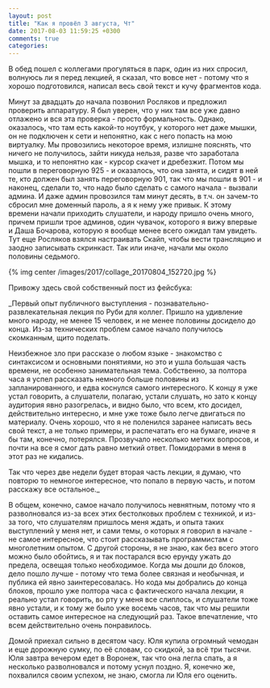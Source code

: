 ```yaml
---
layout: post
title: "Как я провёл 3 августа, Чт"
date: 2017-08-03 11:59:25 +0300
comments: true
categories: 
---
```

В обед пошел с коллегами прогуляться в парк, один из них спросил, волнуюсь ли я перед лекцией, я сказал, что вовсе нет - потому что я хорошо подготовился, написал весь свой текст и кучу фрагментов кода. 
 
 
Минут за двадцать до начала позвонил Росляков и предложил проверить аппаратуру. Я был уверен, что у них там все уже давно отлажено и вся эта проверка - просто формальность. Однако, оказалось, что там есть какой-то ноутбук, у которого нет даже мышки, он не подключен к сети и непонятно, как с него попасть на мою виртуалку. Мы провозились некоторое время, излишне пояснять, что ничего не получилось, зайти никуда нельзя, разве что заработала мышка, и то непонятно как - курсор скачет и дребезжит. Потом мы пошли в переговорную 925 - и оказалось, что она занята, и сидят в ней те, кто должен был занять переговорную 901, так что мы пошли в 901 - и наконец, сделали то, что надо было сделать с самого начала - вызвали админа. И даже админ провозился там минут десять, в т.ч. он зачем-то сбросил мне доменный пароль, а я к нему уже привык. К этому времени начали приходить слушатели, и народу пришло очень много, причем пришли трое админов, один чувачок, которого я вижу впервые и Даша Бочарова, которую я вообще менее всего ожидал там увидеть. Тут еще Росляков взялся настраивать Скайп, чтобы вести трансляцию и заодно записывать скринкаст. Так или иначе, начали мы около половины седьмого.

{% img center /images/2017/collage_20170804_152720.jpg %}

Привожу здесь свой собственный пост из фейсбука:

_Первый опыт публичного выступления - познавательно-развлекательная лекция по Руби для коллег. Пришло на удивление много народу, не менее 15 человек, и не менее половины досидело до конца. Из-за технических проблем самое начало получилось скомканным, щито поделать. 

Неизбежное зло при рассказе о любом языке - знакомство с синтаксисом и основными понятиями, но это и ушла большая часть времени, не особенно занимательная тема. Собственно, за полтора часа я успел рассказать немного больше половины из запланированного, и едва коснулся самого интересного. К концу я уже устал говорить, а слушатели, полагаю, устали слушать, но зато к концу аудитория явно разогрелась, и видно было, что всем, кто досидел, действительно интересно, и мне уже тоже было легче двигаться по материалу. Очень хорошо, что я не поленился заранее написать весь свой текст, а не только примеры, и распечатать его на бумаге, иначе я бы там, конечно, потерялся. Прозвучало несколько метких вопросов, и почти на все я смог дать равно меткий ответ. Помидорами в меня в этот раз не кидались.

Так что через две недели будет вторая часть лекции, я думаю, что повторю то немногое интересное, что попало в первую часть, и потом расскажу все остальное._

В общем, конечно, самое начало получилось невнятным, потому что я разволновался из-за всех этих бестолковых проблем с техникой, и из-за того, что слушателям пришлось меня ждать, и опыта таких выступлений у меня нет, и сами темы, о которых я говорил в начале - не самое интересное, что стоит рассказывать программистам с многолетним опытом. С другой стороны, я не знаю, как без всего этого можно было обойтись, я и так постарался всю ерунду ужать до предела, освещая только необходимое. Когда мы дошли до блоков, дело пошло лучше - потому что тема более связная и необычная, и публика ей явно заинтересовалась. Но кода мы добрались до конца блоков, прошло уже полтора часа с фактического начала лекции, я реально устал говорить, во рту у меня все слиплось, и слушатели тоже явно устали, и к тому же было уже восемь часов, так что мы решили оставить самое интересное на следующий раз. Такое впечатление, что всем действительно очень понравилось.

Домой приехал сильно в десятом часу. Юля купила огромный чемодан и еще дорожную сумку, по её словам, со скидкой, за всё три тысячи. Юля завтра вечером едет в Воронеж, так что она легла спать, а я несколько разволновался и потому уснул поздно. Я, конечно же, похвалился своим успехом, не знаю, смогла ли Юля его оценить.